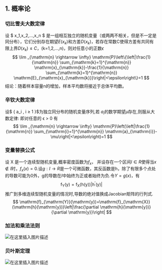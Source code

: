 ## 1. 概率论

### 切比雪夫大数定律

设 $ x_1,x_2,…,x_n $ 是一组相互独立的随机变量（或两两不相关，但是不一定是同分布），它们分别存在期望$E(x_k)$和方差$D(x_k)$，若存在常数C使得方差有共同有限上界$D(x_k)≤C$，(k=1,2,...,n)，则对任意小的正数$\epsilon$
$$
\lim _{\mathrm{n} \rightarrow \infty} \mathrm{P}\left\{\left|\frac{1}{\mathrm{n}} \sum_{\mathrm{k}=1}^{\mathrm{n}} \mathrm{x}_{\mathrm{k}}-\frac{1}{\mathrm{n}} \sum_{\mathrm{k}=1}^{\mathrm{n}} \mathrm{E}_{\mathrm{x}_{\mathrm{k}}}\right|<\epsilon\right\}=1
$$
结论：随着样本容量n的增加，样本平均数将接近于总体平均数。

### 辛钦大数定律

设$ \{ a_i , i ≥ 1 \}$为独立同分布的随机变量序列,若 $a_i$的数学期望$\mu$存在,则服从大数定律:
即对任意的 ϵ > 0 有
$$
\lim _{\mathrm{n} \rightarrow \infty} \mathrm{P}\left(\left|\frac{1}{\mathrm{n}} \sum_{\mathrm{i}=1}^{\mathrm{n}} \mathrm{a}_{\mathrm{i}}-\mu\right|<\epsilon\right)=1
$$

### 变量替换公式

设 X 是一个连续型随机变量,概率密度函数为$f_x$， 并设存在一个区间$I\in R$使得当$x\notin I$时，$f_x(x)=0$.设$g:I\rightarrow R$是一个可微函数，其反函数是h，除了有限多个点处的导数可能为0外，g的导数在$I$中始终为正或者始终为负.令$Y=g(x)$，有
$$
\mathrm{f}_{\mathrm{Y}}(\mathrm{y})=\mathrm{f}_{\mathrm{X}}(\mathrm{h}(\mathrm{y}))\left|\mathrm{h}^{\prime}(\mathrm{y})\right|
$$
推广到多维连续型随机变量的情况时,导数的绝对值换成Jacobian矩阵的行列式.
$$
\mathrm{f}_{\mathrm{Y}}(\mathrm{y})=\mathrm{f}_{\mathrm{X}}(\mathrm{h}(\mathrm{y}))\left|\frac{\partial \mathrm{h}(\mathrm{y})}{\partial \mathrm{y}}\right|
$$


### 加法和乘法法则

![在这里插入图片描述](https://raw.githubusercontent.com/SNIKCHS/MDImage/main/img/20220726221208.jpeg)

### 贝叶斯定理

![在这里插入图片描述](https://raw.githubusercontent.com/SNIKCHS/MDImage/main/img/bayes.jpeg)

